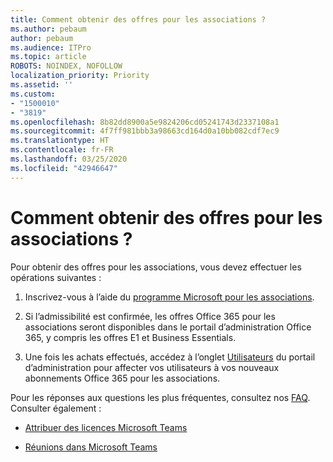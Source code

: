 ```yaml
---
title: Comment obtenir des offres pour les associations ?
ms.author: pebaum
author: pebaum
ms.audience: ITPro
ms.topic: article
ROBOTS: NOINDEX, NOFOLLOW
localization_priority: Priority
ms.assetid: ''
ms.custom:
- "1500010"
- "3819"
ms.openlocfilehash: 8b82dd8900a5e9824206cd05241743d2337108a1
ms.sourcegitcommit: 4f7ff981bbb3a98663cd164d0a10bb082cdf7ec9
ms.translationtype: HT
ms.contentlocale: fr-FR
ms.lasthandoff: 03/25/2020
ms.locfileid: "42946647"
---
```

# <a name="how-to-get-nonprofit-offers"></a>Comment obtenir des offres pour les associations ?

Pour obtenir des offres pour les associations, vous devez effectuer les opérations suivantes :

1. Inscrivez-vous à l’aide du [programme Microsoft pour les associations](https://go.microsoft.com/fwlink/p/?linkid=2008962).

2. Si l’admissibilité est confirmée, les offres Office 365 pour les associations seront disponibles dans le portail d’administration Office 365, y compris les offres E1 et Business Essentials.

3. Une fois les achats effectués, accédez à l’onglet [Utilisateurs](https://admin.microsoft.com/Adminportal/Home#/users) du portail d’administration pour affecter vos utilisateurs à vos nouveaux abonnements Office 365 pour les associations.

Pour les réponses aux questions les plus fréquentes, consultez nos [FAQ](https://www.microsoft.com/microsoft-365/nonprofit/office-365-nonprofit#coreui-heading-67lnrlz). Consulter également :

- [Attribuer des licences Microsoft Teams](https://docs.microsoft.com/MicrosoftTeams/assign-teams-licenses)

- [Réunions dans Microsoft Teams](https://docs.microsoft.com/MicrosoftTeams/tutorial-meetings-in-teams)